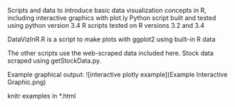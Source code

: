 Scripts and data to introduce basic data visualization concepts in R, including interactive graphics with plot.ly
Python script built and tested using python version 3.4
R scripts tested on R versions 3.2 and 3.4

DataVizInR.R is a script to make plots with ggplot2 using built-in R data

The other scripts use the web-scraped data included here.  Stock data scraped using getStockData.py.

Example graphical output:
![interactive plotly example](Example Interactive Graphic.png)

knitr examples in *.html

